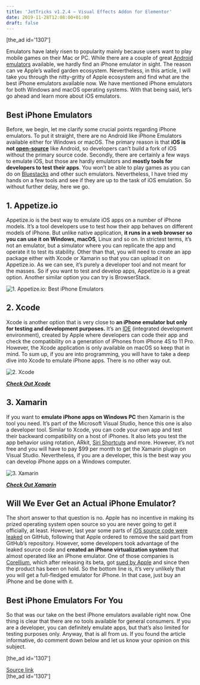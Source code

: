 ```yaml
---
title: 'JetTricks v1.2.4 – Visual Effects Addon for Elementor'
date: 2019-11-28T12:08:00+01:00
draft: false
---
```


\[the\_ad id='1307'\]  
  

  

Emulators have lately risen to popularity mainly because users want to play mobile games on their Mac or PC. While there are a couple of great [Android emulators](https://beebom.com/best-android-emulators-windows/) available, we hardly find an iPhone emulator in sight. The reason can ve Apple’s walled garden ecosystem. Nevertheless, in this article, I will take you through the nitty-gritty of Apple ecosystem and find what are the best iPhone emulators available now. We have mentioned iPhone emulators for both Windows and macOS operating systems. With that being said, let’s go ahead and learn more about iOS emulators.  

Best iPhone Emulators
---------------------

  

Before, we begin, let me clarify some crucial points regarding iPhone emulators. To put it straight, there are no Android like iPhone Emulators available either for Windows or macOS. The primary reason is that **iOS is not [open-source](https://beebom.com/open-source-apps-android/)** like Android, so developers can’t build a fork of iOS without the primary source code. Secondly, there are certainly a few ways to emulate iOS, but those are hardly emulators and **mostly tools for developers to test their apps**. You won’t be able to play games as you can do on [Bluestacks](https://beebom.com/bluestacks-not-working-on-macos-mojave/) and other such emulators. Nevertheless, I have tried my hands on a few tools and see if they are up to the task of iOS emulation. So without further delay, here we go.  

1\. Appetize.io
---------------

  

Appetize.io is the best way to emulate iOS apps on a number of iPhone models. It’s a tool developers use to test how their app behaves on different models of iPhone. But unlike native application, **it runs in a web browser so you can use it on Windows, macOS**, Linux and so on. In strictest terms, it’s not an emulator, but a simulator where you can replicate the app and operate it to test its stability. Other than that, you will need to create an app package either with Xcode or Xamarin so that you can upload it on Appetize.io. As we can see, it’s purely a developer tool and not meant for the masses. So if you want to test and develop apps, Appetize.io is a great option. Another similar option you can try is BrowserStack.  

![1. Appetize.io: Best iPhone Emulators](https://beebom.com/wp-content/uploads/2019/11/1.-Appetize.io_.jpg)

2\. Xcode
---------

  

Xcode is another option that is very close to **an iPhone emulator but only for testing and development purposes.** It’s an [IDE](https://beebom.com/best-java-ides-of-all-time/) (integrated development environment), created by Apple where developers can code their app and check the compatibility on a generation of iPhones from iPhone 4S to 11 Pro. However, the Xcode application is only available on macOS so keep that in mind. To sum up, if you are into programming, you will have to take a deep dive into Xcode to emulate iPhone apps. There is no other way out.  

![2. Xcode](https://beebom.com/wp-content/uploads/2019/11/2.-Xcode.jpg)

[**_Check Out Xcode_**](https://developer.apple.com/xcode/)  

3\. Xamarin
-----------

  

If you want to **emulate iPhone apps on Windows PC** then Xamarin is the tool you need. It’s part of the Microsoft Visual Studio, hence this one is also a developer tool. Similar to Xcode, you can code your own app and test their backward compatibility on a host of iPhones. It also lets you test the app behavior using rotation, ARkit, [Siri Shortcuts](https://beebom.com/cool-iphone-shortcuts/) and more. However, it’s not free and you will have to pay $99 per month to get the Xamarin plugin on Visual Studio. Nevertheless, if you are a developer, this is the best way you can develop iPhone apps on a Windows computer.  

![3. Xamarin](https://beebom.com/wp-content/uploads/2019/11/3.-Xamarin.jpg)

  
  

  

_**[Check Out Xamarin](https://docs.microsoft.com/en-us/xamarin/tools/ios-simulator/)**_  

Will We Ever Get an Actual iPhone Emulator?
-------------------------------------------

  

The short answer to that question is no. Apple has no incentive in making its prized operating system open source so you are never going to get it officially, at least. However, last year some parts of [iOS source code were leaked](https://www.theverge.com/2018/2/8/16992626/apple-github-dmca-request-ios-iboot-source-code) on GitHub, following that Apple ordered to remove the said part from GitHub’s repository. However, some developers took advantage of the leaked source code and **created an iPhone virtualization system** that almost operated like an iPhone emulator. One of those companies is [Corellium](https://corellium.com/), which after releasing its beta, got [sued by Apple](https://www.theverge.com/2019/8/16/20809109/apple-corellium-startup-company-lawsuit-court-virtual-iphone-software-copy) and since then the product has been on hold. So the bottom line is, it’s very unlikely that you will get a full-fledged emulator for iPhone. In that case, just buy an iPhone and be done with it.  

Best iPhone Emulators For You
-----------------------------

  

So that was our take on the best iPhone emulators available right now. One thing is clear that there are no tools available for general consumers. If you are a developer, you can definitely emulate apps, but that’s also limited for testing purposes only. Anyway, that is all from us. If you found the article informative, do comment down below and let us know your opinion on this subject.  

  
  
\[the\_ad id='1307'\]  
  
[Source link](https://beebom.com/best-iphone-emulators-windows-mac/)  
\[the\_ad id='1307'\]